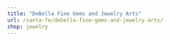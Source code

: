 ```yaml
---
title: "DeBella Fine Gems and Jewelry Arts"
url: /santa-fe/debella-fine-gems-and-jewelry-arts/
shop: jewelry
---
```

